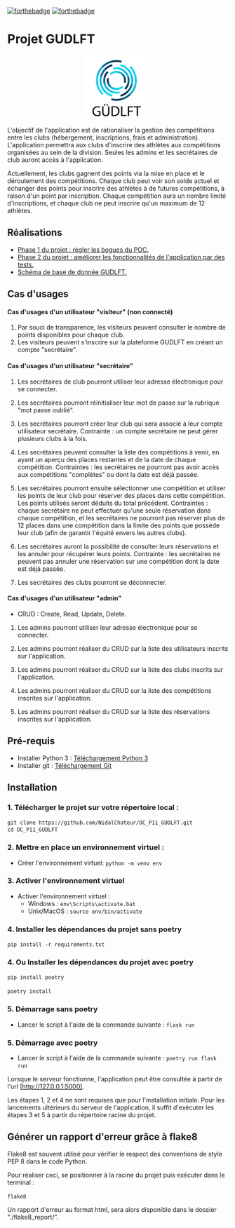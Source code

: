 [![forthebadge](https://forthebadge.com/images/badges/made-with-python.svg)](https://forthebadge.com) 
[![forthebadge](https://forthebadge.com/images/badges/built-with-love.svg)](https://forthebadge.com)

# Projet GUDLFT

<p align="center">
  <img src="./static/img/icon.jpg" alt="Icone GUDLFT">
</p>

 L'objectif de l'application est de rationaliser la gestion des compétitions entre les clubs (hébergement, inscriptions, frais et administration). L'application permettra aux clubs d'inscrire des athlètes aux compétitions organisées au sein
de la division. Seules les admins et les secrétaires de club auront accès à l'application.



Actuellement, les clubs gagnent des points via la mise en place et le déroulement des
compétitions. Chaque club peut voir son solde actuel et échanger des points pour inscrire
des athlètes à de futures compétitions, à raison d'un point par inscription. Chaque
compétition aura un nombre limité d'inscriptions, et chaque club ne peut inscrire qu'un
maximum de 12 athlètes.


 ## Réalisations
 - <a href="https://github.com/OpenClassrooms-Student-Center/Python_Testing/issues"> Phase 1 du projet : régler les bogues du POC. </a>
 - <a href="https://github.com/NidalChateur/OC_P11_GUDLFT/blob/main/mission/Spe%CC%81cifications_fonctionnelles.pdf">Phase 2 du projet : améliorer les fonctionnalités de l'application par des tests.</a> 
 - <a href="https://github.com/NidalChateur/OC_P11_GUDLFT/blob/main/mission/schema_base_de_donnee_P11.xlsx">Schéma de base de donnée GUDLFT.</a> 

## Cas d'usages

 #### Cas d'usages d'un utilisateur "visiteur" (non connecté)
  1. Par souci de transparence, les visiteurs peuvent consulter le nombre de points disponibles pour chaque club. 
  2. Les visiteurs peuvent s'inscrire sur la plateforme GUDLFT en créant un compte "secrétaire".

 #### Cas d'usages d'un utilisateur "secrétaire"
  1. Les secrétaires de club pourront utiliser leur adresse électronique pour se connecter.

  2. Les secrétaires pourront réinitialiser leur mot de passe sur la rubrique "mot passe oublié".

  3. Les secrétaires pourront créer leur club qui sera associé à leur compte utilisateur secrétaire. 
  Contrainte : un compte secrétaire ne peut gérer plusieurs clubs à la fois.

  4. Les secrétaires peuvent consulter la liste des compétitions à venir, en ayant un aperçu des places restantes et de la date de chaque compétition. Contraintes : les secrétaires ne pourront pas avoir accès aux compétitions "complètes" ou dont la date est déjà passée. 

  5. Les secrétaires pourront ensuite sélectionner une compétition et utiliser les points de leur club pour réserver des places dans cette compétition. Les points utilisés seront déduits du total précédent. Contraintes : chaque secrétaire ne peut effectuer qu'une seule réservation dans chaque compétition, et les secrétaires ne pourront pas réserver plus de 12 places dans une compétition dans la limite des points que possède leur club (afin de garantir l'équité envers les autres clubs).

  6. Les secrétaires auront la possibilité de consulter leurs réservations et les annuler pour récupérer leurs points. Contrainte : les secrétaires ne peuvent pas annuler une réservation sur une compétition dont la date est déjà passée.

  6. Les secrétaires des clubs pourront se déconnecter.

 #### Cas d'usages d'un utilisateur "admin"
 * CRUD : Create, Read, Update, Delete.

 1. Les admins pourront utiliser leur adresse électronique pour se connecter.

 2. Les admins pourront réaliser du CRUD sur la liste des utilisateurs inscrits sur l'application.

 3. Les admins pourront réaliser du CRUD sur la liste des clubs inscrits sur l'application.

 5. Les admins pourront réaliser du CRUD sur la liste des compétitions inscrites sur l'application.

 6. Les admins pourront réaliser du CRUD sur la liste des réservations inscrites sur l'application.    

## Pré-requis

* Installer Python 3 : [Téléchargement Python 3](https://www.python.org/downloads/)
* Installer git : [Téléchargement Git](https://git-scm.com/book/fr/v2/D%C3%A9marrage-rapide-Installation-de-Git)

## Installation

### 1. Télécharger le projet sur votre répertoire local : 
```
git clone https://github.com/NidalChateur/OC_P11_GUDLFT.git 
cd OC_P11_GUDLFT
```
### 2. Mettre en place un environnement virtuel :
* Créer l'environnement virtuel: `python -m venv env`

### 3. Activer l'environnement virtuel
* Activer l'environnement virtuel :
    * Windows : `env\Scripts\activate.bat`
    * Unix/MacOS : `source env/bin/activate`
   
### 4. Installer les dépendances du projet sans poetry
```
pip install -r requirements.txt
```

### 4. Ou Installer les dépendances du projet avec poetry
```
pip install poetry

poetry install
```

### 5. Démarrage sans poetry
* Lancer le script à l'aide de la commande suivante : `flask run`

### 5. Démarrage avec poetry
* Lancer le script à l'aide de la commande suivante : `poetry run flask run`

Lorsque le serveur fonctionne, l'application peut être consultée à partir de l'url [http://127.0.0.1:5000].

Les étapes 1, 2 et 4 ne sont requises que pour l'installation initiale. Pour les lancements ultérieurs du serveur de l'application, il suffit d'exécuter les étapes 3 et 5 à partir du répertoire racine du projet.

## Générer un rapport d'erreur grâce à flake8

Flake8 est souvent utilisé pour vérifier le respect des conventions de style PEP 8 dans le code Python.

Pour réaliser ceci, se positionner à la racine du projet puis exécuter dans le terminal : 

`flake8`

Un rapport d'erreur au format html, sera alors disponible dans le dossier "./flake8_report/".


